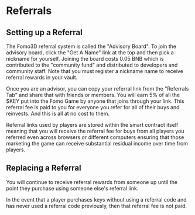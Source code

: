 # Referrals

## Setting up a Referral

The Fomo3D referral system is called the "Advisory Board". To join the advisory board, click the "Get A Name" link at the top and then pick a nickname for yourself. Joining the board costs 0.05 BNB which is contributed to the "community fund" and distributed to developers and community staff. Note that you must register a nickname name to receive referral rewards in your vault.

Once you are an advisor, you can copy your referral link from the "Referrals Tab" and share that with friends or members. You will earn 5% of all the $KEY put into the Fomo Game by anyone that joins through your link. This referral fee is paid to you for everyone you refer for all of their buys and reinvests. And this is all at no cost to them.

Referral links used by players are stored within the smart contract itself meaning that you will receive the referral fee for buys from all players you referred even across browsers or different computers ensuring that those marketing the game can receive substantial residual income over time from players.

## Replacing a Referral

You will continue to receive referral rewards from someone up until the point they purchase using someone else's referral link.

In the event that a player purchases keys without using a referral code and has never used a referral code previously, then that referral fee is not paid.

